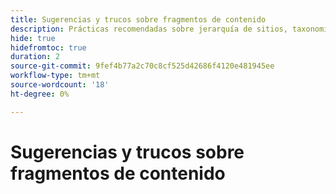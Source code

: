 ```yaml
---
title: Sugerencias y trucos sobre fragmentos de contenido
description: Prácticas recomendadas sobre jerarquía de sitios, taxonomía y etiquetas
hide: true
hidefromtoc: true
duration: 2
source-git-commit: 9fef4b77a2c70c8cf525d42686f4120e481945ee
workflow-type: tm+mt
source-wordcount: '18'
ht-degree: 0%

---
```



# Sugerencias y trucos sobre fragmentos de contenido
